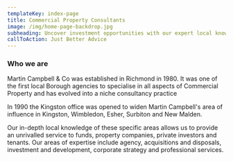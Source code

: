 ```yaml
---
templateKey: index-page
title: Commercial Property Consultants
image: /img/home-page-backdrop.jpg
subheading: Uncover investment opportunities with our expert local knowledge
callToAction: Just Better Advice
---
```

### Who we are

Martin Campbell & Co was established in Richmond in 1980. It was one of the first local Borough agencies to specialise in all aspects of Commercial Property and has evolved into a niche consultancy practice

In 1990 the Kingston office was opened to widen Martin Campbell's area of influence in Kingston, Wimbledon, Esher, Surbiton and New Malden.

Our in-depth  local knowledge of these specific areas allows us to provide an unrivalled service to funds, property companies, private investors and tenants. Our areas of expertise include agency, acquisitions and disposals, investment and development, corporate strategy and professional services.

